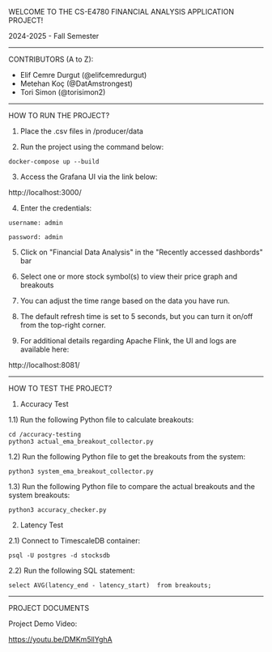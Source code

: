 WELCOME TO THE CS-E4780 FINANCIAL ANALYSIS APPLICATION PROJECT!

2024-2025 - Fall Semester

----------------------------------------------------------------

CONTRIBUTORS (A to Z):

- Elif Cemre Durgut (@elifcemredurgut)
- Metehan Koç (@DatAmstrongest)
- Tori Simon (@torisimon2)

----------------------------------------------------------------

HOW TO RUN THE PROJECT?

1) Place the .csv files in /producer/data

2) Run the project using the command below:
```
docker-compose up --build
```

3) Access the Grafana UI via the link below:

http://localhost:3000/

4) Enter the credentials:
```
username: admin

password: admin
```

5)  Click on "Financial Data Analysis" in the "Recently accessed dashbords" bar

6) Select one or more stock symbol(s) to view their price graph and breakouts

7) You can adjust the time range based on the data you have run.

8) The default refresh time is set to 5 seconds, but you can turn it on/off from the top-right corner.

9) For additional details regarding Apache Flink, the UI and logs are available here:

http://localhost:8081/

----------------------------------------------------------------

HOW TO TEST THE PROJECT?

1) Accuracy Test

1.1) Run the following Python file to calculate breakouts:
```
cd /accuracy-testing
python3 actual_ema_breakout_collector.py
```

1.2) Run the following Python file to get the breakouts from the system:
```
python3 system_ema_breakout_collector.py
```

1.3) Run the following Python file to compare the actual breakouts and the system breakouts:
```
python3 accuracy_checker.py
```

2) Latency Test

2.1) Connect to TimescaleDB container:
```
psql -U postgres -d stocksdb
```

2.2) Run the following SQL statement:
```
select AVG(latency_end - latency_start)  from breakouts;
```

----------------------------------------------------------------

PROJECT DOCUMENTS

Project Demo Video:

https://youtu.be/DMKm5llYghA
